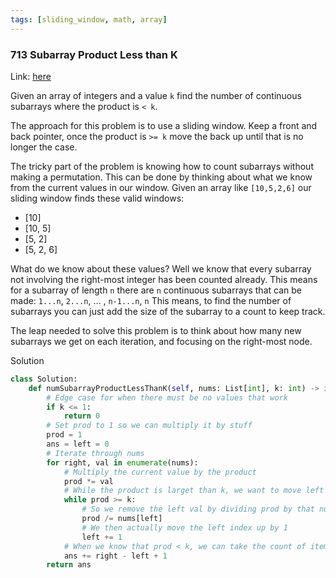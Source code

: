 ```yaml
---
tags: [sliding_window, math, array]
---
```


### 713 Subarray Product Less than K
Link: [here](https://leetcode.com/problems/subarray-product-less-than-k/)

Given an array of integers and a value `k` find the number of continuous subarrays where the product is `< k`.

The approach for this problem is to use a sliding window. Keep a front and back pointer, once the product is `>= k` move the back up until that is no longer the case. 

The tricky part of the problem is knowing how to count subarrays without making a permutation. This can be done by thinking about what we know from the current values in our window.
Given an array like `[10,5,2,6]` our sliding window finds these valid windows:
- [10]
- [10, 5]
- [5, 2]
- [5, 2, 6]
  
What do we know about these values? Well we know that every subarray not involving the right-most integer has been counted already. This means for a subarray of length `n` there are `n` continuous subarrays that can be made:
`1...n`, `2...n`, ... , `n-1...n`, `n`
This means, to find the number of subarrays you can just add the size of the subarray to a count to keep track.

The leap needed to solve this problem is to think about how many new subarrays we get on each iteration, and focusing on the right-most node.

Solution
```python
class Solution:
    def numSubarrayProductLessThanK(self, nums: List[int], k: int) -> int:
        # Edge case for when there must be no values that work
        if k <= 1: 
            return 0
        # Set prod to 1 so we can multiply it by stuff
        prod = 1
        ans = left = 0
        # Iterate through nums
        for right, val in enumerate(nums):
            # Multiply the current value by the product
            prod *= val
            # While the product is larget than k, we want to move left up
            while prod >= k:
                # So we remove the left val by dividing prod by that number
                prod /= nums[left]
                # We then actually move the left index up by 1
                left += 1
            # When we know that prod < k, we can take the count of items in the window 
            ans += right - left + 1
        return ans
```
